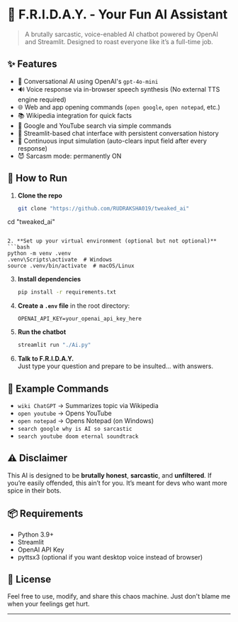 
# 🧠 F.R.I.D.A.Y. - Your Fun AI Assistant

> A brutally sarcastic, voice-enabled AI chatbot powered by OpenAI and Streamlit. Designed to roast everyone like it’s a full-time job.

## ✨ Features

- 🤖 Conversational AI using OpenAI's `gpt-4o-mini`
- 🔊 Voice response via in-browser speech synthesis (No external TTS engine required)
- 🌐 Web and app opening commands (`open google`, `open notepad`, etc.)
- 📚 Wikipedia integration for quick facts
- 🔎 Google and YouTube search via simple commands
- 💬 Streamlit-based chat interface with persistent conversation history
- 🎤 Continuous input simulation (auto-clears input field after every response)
- 😈 Sarcasm mode: permanently ON

## 🚀 How to Run

1. **Clone the repo**  
   ```bash
   git clone "https://github.com/RUDRAKSHA019/tweaked_ai"
cd "tweaked_ai"
   ```

2. **Set up your virtual environment (optional but not optional)**  
   ```bash
   python -m venv .venv
   .venv\Scripts\activate  # Windows
   source .venv/bin/activate  # macOS/Linux
   ```

3. **Install dependencies**  
   ```bash
   pip install -r requirements.txt
   ```

4. **Create a `.env` file** in the root directory:
   ```
   OPENAI_API_KEY=your_openai_api_key_here
   ```

5. **Run the chatbot**  
   ```bash
   streamlit run "./Ai.py"
   ```

6. **Talk to F.R.I.D.A.Y.**  
   Just type your question and prepare to be insulted… with answers.

## 🧠 Example Commands

- `wiki ChatGPT` → Summarizes topic via Wikipedia  
- `open youtube` → Opens YouTube  
- `open notepad` → Opens Notepad (on Windows)  
- `search google why is AI so sarcastic`  
- `search youtube doom eternal soundtrack`

## ⚠️ Disclaimer

This AI is designed to be **brutally honest**, **sarcastic**, and **unfiltered**. If you’re easily offended, this ain’t for you. It’s meant for devs who want more spice in their bots.

## 📦 Requirements

- Python 3.9+
- Streamlit
- OpenAI API Key
- pyttsx3 (optional if you want desktop voice instead of browser)

## 📄 License

Feel free to use, modify, and share this chaos machine. Just don't blame me when your feelings get hurt.

---

